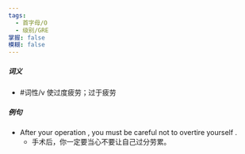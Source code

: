 ```yaml
---
tags:
  - 首字母/O
  - 级别/GRE
掌握: false
模糊: false
---
```

##### 词义
- #词性/v  使过度疲劳；过于疲劳
##### 例句
- After your operation , you must be careful not to overtire yourself .
	- 手术后，你一定要当心不要让自己过分劳累。
